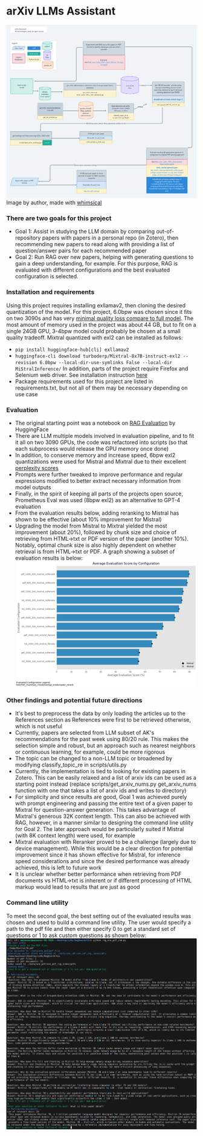 # arXiv LLMs Assistant

![Project Structure](./assets/arxiv-assistant.png)
Image by author, made with [whimsical](https://whimsical.com)

### There are two goals for this project
- Goal 1: Assist in studying the LLM domain by comparing out-of-repository papers with papers in a personal repo (in Zotero), then recommending new papers to read along with providing a list of question/answer pairs for each recommended paper
- Goal 2: Run RAG over new papers, helping with generating questions to gain a deep understanding, for example.  For this purpose, RAG is evaluated with different configurations and the best evaluated configuration is selected.

### Installation and requirements
Using this project requires installing exllamav2, then cloning the desired quantization of the model.  For this project, 6.0bpw was chosen since it fits on two 3090s and has very [minimal quality loss compare to full model](https://huggingface.co/turboderp/Mixtral-8x7B-instruct-exl2).  The most amount of memory used in the project was about 44 GB, but to fit on a single 24GB GPU, 3-4bpw model could probably be chosen at a small quality tradeoff.  Mixtral quantized with exl2 can be installed as follows:

- `pip install huggingface-hub[cli] exllamav2`
- `huggingface-cli download turboderp/Mixtral-8x7B-instruct-exl2 --revision 6.0bpw --local-dir-use-symlinks False --local-dir MiStralInference/`
In addition, parts of the project require Firefox and Selenium web driver.  See installation instruction [here](https://dev.to/eugenedorfling/installing-the-firefox-web-driver-on-linux-for-selenium-d45)
- Package requirements used for this project are listed in requirements.txt, but not all of them may be necessary depending on use case

### Evaluation
- The original starting point was a notebook on [RAG Evaluation](https://huggingface.co/learn/cookbook/en/rag_evaluation#evaluating-rag-performance) by HuggingFace
- There are LLM multiple models involved in evaluation pipeline, and to fit it all on two 3090 GPUs, the code was refactored into scripts (so that each subprocess would release the GPU memory once done)
- In addition, to conserve memory and increase speed, 6bpw exl2 quantizations were used for Mistral and Mixtral due to their excellent [perplexity scores](https://huggingface.co/turboderp/Mixtral-8x7B-instruct-exl2)
- Prompts were further tweaked to improve performance and regular expressions modified to better extract necessary information from model outputs
- Finally, in the spirit of keeping all parts of the projects open source, Prometheus Eval was used (8bpw exl2) as an alternative to GPT-4 evaluation
- From the evaluation results below, adding reranking to Mistral has shown to be effective (about 10% improvement for Mistral)
- Upgrading the model from Mistral to Mixtral yielded the most improvement (about 20%), followed by chunk size and choice of retrieving from HTML->txt or PDF version of the paper (another 10%).  Notably, optimal chunk size is also highly dependent on whether retrieval is from HTML->txt or PDF.  A graph showing a subset of evaluation results is below:
 ![Evaluation Scores](./assets/eval_scores.png)

### Other findings and potential future directions
- It's best to preprocess the data by only loading the articles up to the References section as References were first to be retrieved otherwise, which is not useful
- Currently, papers are selected from LLM subset of AK's recommendations for the past week using 80/20 rule.  This makes the selection simple and robust, but an approach such as nearest neighbors or continuous learning, for example, could be more rigorous
- The topic can be changed to a non-LLM topic or broadened by modifying classify_topic_re in scripts/utils.py
- Currently, the implementation is tied to looking for existing papers in Zotero.  This can be easily relaxed and a list of arxiv ids can be used as a starting point instead (replace scripts/get_arxiv_nums.py get_arxiv_nums function with one that takes a list of arxiv ids and writes to directory)
- For simplicity and since results are good, Goal 1 was achieved purely with prompt engineering and passing the entire text of a given paper to Mixtral for question-answer generation.  This takes advantage of Mixtral's generous 32K context length.  This can also be achieved with RAG, however, in a manner similar to designing the command line utility for Goal 2.  The later approach would be particularly suited if Mistral (with 8K context length) were used, for example
- Mixtral evaluation with Reranker proved to be a challenge (largely due to device management).  While this would be a clear direction for potential improvement since it has shown effective for Mistral, for inference speed considerations and since the desired performance was already achieved, this is left to future work
- It is unclear whether better performance when retrieving from PDF documents vs HTML->txt is inherent or if different processing of HTML markup would lead to results that are just as good

### Command line utility 
To meet the second goal, the best setting out of the evaluated results was chosen and used to build a command line utility. The user would specify a path to the pdf file and then either specify 0 to get a standard set of questions or 1 to ask custom questions as shown below:
![Cmd utility demo](./assets/cmdline_demo.png)
